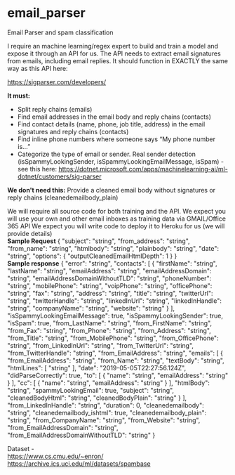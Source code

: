 # email_parser
Email Parser and spam classification

I require an machine learning/regex expert to build and train a model and expose it through an API for us.
The API needs to extract email signatures from emails, including email replies. It should function in EXACTLY the same way as this API here:

https://sigparser.com/developers/

**It must:**
- Split reply chains (emails)
- Find email addresses in the email body and reply chains (contacts)
- Find contact details (name, phone, job title, address) in the email signatures and reply chains (contacts)
- Find inline phone numbers where someone says “My phone number is…”
- Categorize the type of email or sender. Real sender detection (isSpammyLookingSender, isSpammyLookingEmailMessage, isSpam) - see this here: https://dotnet.microsoft.com/apps/machinelearning-ai/ml-dotnet/customers/sig-parser

**We don't need this:**
Provide a cleaned email body without signatures or reply chains (cleanedemailbody_plain)

We will require all source code for both training and the API. We expect you will use your own and other email inboxes as training data via GMAIL/Office 365 API
We expect you will write code to deploy it to Heroku for us (we will provide details)
<br>
**Sample Request**
{
  "subject": "string",
  "from_address": "string",
  "from_name": "string",
  "htmlbody": "string",
  "plainbody": "string",
  "date": "string",
  "options": {
    "outputCleanedEmailHtmlDepth": 1
  }
}
<br>
**Sample response**
{
    "error": "string",
    "contacts": [
      {
        "firstName": "string",
        "lastName": "string",
        "emailAddress": "string",
        "emailAddressDomain": "string",
        "emailAddressDomainWithoutTLD": "string",
        "phoneNumber": "string",
        "mobilePhone": "string",
        "voipPhone": "string",
        "officePhone": "string",
        "fax": "string",
        "address": "string",
        "title": "string",
        "twitterUrl": "string",
        "twitterHandle": "string",
        "linkedInUrl": "string",
        "linkedInHandle": "string",
        "companyName": "string",
        "website": "string"
      }
    ],
    "isSpammyLookingEmailMessage": true,
    "isSpammyLookingSender": true,
    "isSpam": true,
    "from_LastName": "string",
    "from_FirstName": "string",
    "from_Fax": "string",
    "from_Phone": "string",
    "from_Address": "string",
    "from_Title": "string",
    "from_MobilePhone": "string",
    "from_OfficePhone": "string",
    "from_LinkedInUrl": "string",
    "from_TwitterUrl": "string",
    "from_TwitterHandle": "string",
    "from_EmailAddress": "string",
    "emails": [
      {
        "from_EmailAddress": "string",
        "from_Name": "string",
        "textBody": "string",
        "htmlLines": [
          "string"
        ],
        "date": "2019-05-05T22:27:56.124Z",
        "didParseCorrectly": true,
        "to": [
          {
            "name": "string",
            "emailAddress": "string"
          }
        ],
        "cc": [
          {
            "name": "string",
            "emailAddress": "string"
          }
        ],
        "htmlBody": "string",
        "spammyLookingEmail": true,
        "subject": "string",
        "cleanedBodyHtml": "string",
        "cleanedBodyPlain": "string"
      }
    ],
    "from_LinkedInHandle": "string",
    "duration": 0,
    "cleanedemailbody": "string",
    "cleanedemailbody_ishtml": true,
    "cleanedemailbody_plain": "string",
    "from_CompanyName": "string",
    "from_Website": "string",
    "from_EmailAddressDomain": "string",
    "from_EmailAddressDomainWithoutTLD": "string"
  }

Dataset - <br>
https://www.cs.cmu.edu/~enron/   <br>
https://archive.ics.uci.edu/ml/datasets/spambase
